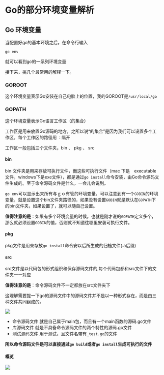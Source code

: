# Go的部分环境变量解析

## Go 环境变量

当配置好go的基本环境之后，在命令行输入
```terminal
go env
```
就可以看到go的一系列环境变量

接下来，挑几个最常用的解释一下。

### GOROOT
这个环境变量表示Go安装在自己电脑上的位置，我的GOROOT是`/usr/local/go`

### GOPATH
这个环境变量表示Go语言工作区（的集合）

工作区是用来放置Go源码的地方，之所以说“的集合”是因为我们可以设置多个工作区，每个工作区的路径用 `：`隔开

工作区一般包括三个文件夹，bin 、 pkg 、 src

#### bin
bin 文件夹是用来存放可执行文件，而这些可执行文件（mac 下是　executable文件，windows下是exe文件），都是通过`go install`命令安装，由Go命令源码文件生成的。至于命令源码文件是什么，一会儿会说到。

`go env`可以显示出来所有与ｇｏ有管的环境变量，可以注意到有一个`GOBIN`的环境变量，就是设置这个bin文件夹路径的，如果没有设置`GOBIN`就是默认在`GOPATH`下的bin文件夹，如果设置了，就可以随自己设置。

**值得注意的是**：如果有多个环境变量的时候，也就是刚才说的`GOPATH`定义多个，那么就必须设置`GOBIN`的值，否则就不知道往哪里安装可执行文件。

#### pkg
pkg文件是用來存放`go install`命令安以后所生成的归档文件(.a后缀)

#### src
src文件是以代码包的形式组织和保存源码文件的,每个代码包都和src文件下的文件夹一一对应

**值得注意的是**：命令源码文件不一定都放在src文件夹下

这理解需要提一下go的源码文件中的源码文件并不是以一种形式存在，而是由三种文件共同组成的。

![](https://img.halfrost.com/Blog/ArticleImage/55_4.png)

- 命令源码文件
  就是自己属于main包，而且有一个main函数的源码.go文件
- 库源码文件
  就是不具备命令源码文件的两个特性的源码.go文件
- 测试源码文件
  用于测试，且文件名带有`_test.go`的文件

**所以命令源码文件是可以直接通过`go build`或者`go install`生成可执行的文件**

#### 概览
![](https://img.halfrost.com/Blog/ArticleImage/55_5.png)

